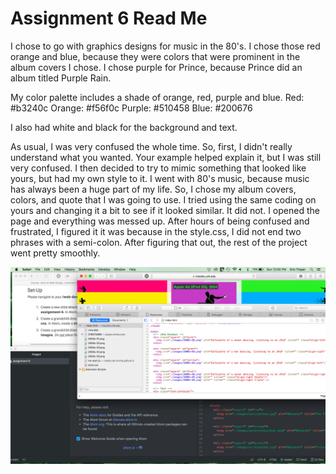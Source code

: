 # Assignment 6 Read Me

I chose to go with graphics designs for music in the 80's. I chose those red orange and blue, because they were colors that were prominent in the album covers I chose. I chose purple for Prince, because Prince did an album titled Purple Rain.

My color palette includes a shade of orange, red, purple and blue.
Red: #b3240c
Orange: #f56f0c
Purple: #510458
Blue: #200676

I also had white and black for the background and text.

As usual, I was very confused the whole time. So, first, I didn't really understand what you wanted. Your example helped explain it, but I was still very confused. I then decided to try to mimic something that looked like yours, but had my own style to it. I went with 80's music, because music has always been a huge part of my life. So, I chose my album covers, colors, and quote that I was going to use. I tried using the same coding on yours and changing it a bit to see if it looked similar. It did not. I opened the page and everything was messed up. After hours of being confused and frustrated, I figured it it was because in the style.css, I did not end two phrases with a semi-colon. After figuring that out, the rest of the project went pretty smoothly.

![Image](./images/desktopimage.jpg) 
